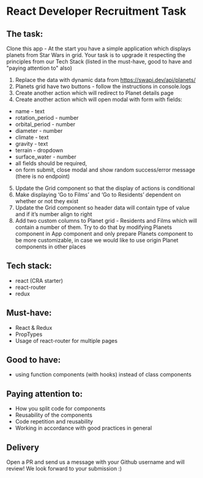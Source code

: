 # React Developer Recruitment Task

## The task:
Clone this app - At the start you have a simple application which displays planets from Star Wars in grid.
Your task is to upgrade it respecting the principles from our Tech Stack (listed in the must-have, good to
have and "paying attention to" also)

1. Replace the data with dynamic data from https://swapi.dev/api/planets/
2. Planets grid have two buttons - follow the instructions in console.logs
3. Create another action which will redirect to Planet details page
4. Create another action which will open modal with form with fields:
- name - text
- rotation_period - number
- orbital_period - number
- diameter - number
- climate - text
- gravity - text
- terrain - dropdown
- surface_water - number
- all fields should be required,
- on form submit, close modal and show random success/error message (there is no endpoint)
5. Update the Grid component so that the display of actions is conditional
6. Make displaying ‘Go to Films’ and ‘Go to Residents’ dependent on whether or not they exist
7. Update the Grid component so header data will contain type of value and if it’s number
align to right
8. Add two custom columns to Planet grid - Residents and Films which will contain
a number of them. Try to do that by modifying Planets component in App component and
only prepare Planets component to be more customizable, in case we would like to
use origin Planet components in other places

## Tech stack:
- react (CRA starter)
- react-router
- redux

## Must-have:
- React & Redux
- PropTypes
- Usage of react-router for multiple pages

## Good to have:
- using function components (with hooks) instead of class components

## Paying attention to:
- How you split code for components
- Reusability of the components
- Code repetition and reusability
- Working in accordance with good practices in general

## Delivery
Open a PR and send us a message with your Github username and will review! We look forward to your submission :)
